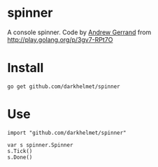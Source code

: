 # spinner

A console spinner. Code by [Andrew Gerrand](https://github.com/nf) from http://play.golang.org/p/3gv7-RPt7O

# Install

    go get github.com/darkhelmet/spinner

# Use

    import "github.com/darkhelmet/spinner"

    var s spinner.Spinner
    s.Tick()
    s.Done()
